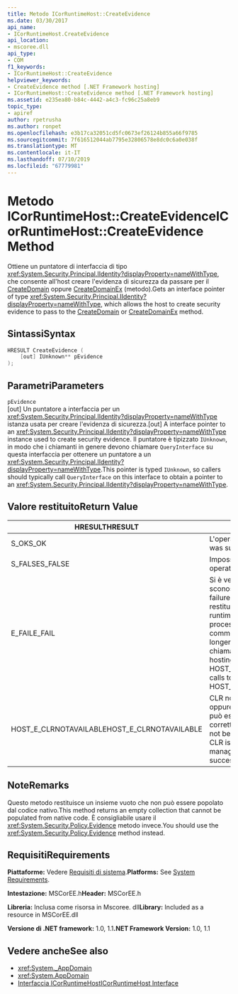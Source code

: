 ```yaml
---
title: Metodo ICorRuntimeHost::CreateEvidence
ms.date: 03/30/2017
api_name:
- ICorRuntimeHost.CreateEvidence
api_location:
- mscoree.dll
api_type:
- COM
f1_keywords:
- ICorRuntimeHost::CreateEvidence
helpviewer_keywords:
- CreateEvidence method [.NET Framework hosting]
- ICorRuntimeHost::CreateEvidence method [.NET Framework hosting]
ms.assetid: e235ea80-b84c-4442-a4c3-fc96c25a8eb9
topic_type:
- apiref
author: rpetrusha
ms.author: ronpet
ms.openlocfilehash: e3b17ca32051cd5fc0673ef26124b855a66f9785
ms.sourcegitcommit: 7f616512044ab7795e32806578e8dc0c6a0e038f
ms.translationtype: MT
ms.contentlocale: it-IT
ms.lasthandoff: 07/10/2019
ms.locfileid: "67779981"
---
```

# <a name="icorruntimehostcreateevidence-method"></a><span data-ttu-id="27d42-102">Metodo ICorRuntimeHost::CreateEvidence</span><span class="sxs-lookup"><span data-stu-id="27d42-102">ICorRuntimeHost::CreateEvidence Method</span></span>
<span data-ttu-id="27d42-103">Ottiene un puntatore di interfaccia di tipo <xref:System.Security.Principal.IIdentity?displayProperty=nameWithType>, che consente all'host creare l'evidenza di sicurezza da passare per il [CreateDomain](../../../../docs/framework/unmanaged-api/hosting/icorruntimehost-createdomain-method.md) oppure [CreateDomainEx](../../../../docs/framework/unmanaged-api/hosting/icorruntimehost-createdomainex-method.md) (metodo).</span><span class="sxs-lookup"><span data-stu-id="27d42-103">Gets an interface pointer of type <xref:System.Security.Principal.IIdentity?displayProperty=nameWithType>, which allows the host to create security evidence to pass to the [CreateDomain](../../../../docs/framework/unmanaged-api/hosting/icorruntimehost-createdomain-method.md) or [CreateDomainEx](../../../../docs/framework/unmanaged-api/hosting/icorruntimehost-createdomainex-method.md) method.</span></span>  
  
## <a name="syntax"></a><span data-ttu-id="27d42-104">Sintassi</span><span class="sxs-lookup"><span data-stu-id="27d42-104">Syntax</span></span>  
  
```cpp  
HRESULT CreateEvidence (  
    [out] IUnknown** pEvidence  
);  
```  
  
## <a name="parameters"></a><span data-ttu-id="27d42-105">Parametri</span><span class="sxs-lookup"><span data-stu-id="27d42-105">Parameters</span></span>  
 `pEvidence`  
 <span data-ttu-id="27d42-106">[out] Un puntatore a interfaccia per un <xref:System.Security.Principal.IIdentity?displayProperty=nameWithType> istanza usata per creare l'evidenza di sicurezza.</span><span class="sxs-lookup"><span data-stu-id="27d42-106">[out] A interface pointer to an <xref:System.Security.Principal.IIdentity?displayProperty=nameWithType> instance used to create security evidence.</span></span> <span data-ttu-id="27d42-107">Il puntatore è tipizzato `IUnknown`, in modo che i chiamanti in genere devono chiamare `QueryInterface` su questa interfaccia per ottenere un puntatore a un <xref:System.Security.Principal.IIdentity?displayProperty=nameWithType>.</span><span class="sxs-lookup"><span data-stu-id="27d42-107">This pointer is typed `IUnknown`, so callers should typically call `QueryInterface` on this interface to obtain a pointer to an <xref:System.Security.Principal.IIdentity?displayProperty=nameWithType>.</span></span>  
  
## <a name="return-value"></a><span data-ttu-id="27d42-108">Valore restituito</span><span class="sxs-lookup"><span data-stu-id="27d42-108">Return Value</span></span>  
  
|<span data-ttu-id="27d42-109">HRESULT</span><span class="sxs-lookup"><span data-stu-id="27d42-109">HRESULT</span></span>|<span data-ttu-id="27d42-110">Descrizione</span><span class="sxs-lookup"><span data-stu-id="27d42-110">Description</span></span>|  
|-------------|-----------------|  
|<span data-ttu-id="27d42-111">S_OK</span><span class="sxs-lookup"><span data-stu-id="27d42-111">S_OK</span></span>|<span data-ttu-id="27d42-112">L'operazione è riuscita.</span><span class="sxs-lookup"><span data-stu-id="27d42-112">The operation was successful.</span></span>|  
|<span data-ttu-id="27d42-113">S_FALSE</span><span class="sxs-lookup"><span data-stu-id="27d42-113">S_FALSE</span></span>|<span data-ttu-id="27d42-114">Impossibile completare l'operazione.</span><span class="sxs-lookup"><span data-stu-id="27d42-114">The operation failed to complete.</span></span>|  
|<span data-ttu-id="27d42-115">E_FAIL</span><span class="sxs-lookup"><span data-stu-id="27d42-115">E_FAIL</span></span>|<span data-ttu-id="27d42-116">Si è verificato un errore irreversibile sconosciuto.</span><span class="sxs-lookup"><span data-stu-id="27d42-116">An unknown, catastrophic failure occurred.</span></span> <span data-ttu-id="27d42-117">Se un metodo viene restituito E_FAIL, common language runtime (CLR) non è più utilizzabile nel processo.</span><span class="sxs-lookup"><span data-stu-id="27d42-117">If a method returns E_FAIL, the common language runtime (CLR) is no longer usable in the process.</span></span> <span data-ttu-id="27d42-118">Le chiamate successive a qualsiasi API di hosting restituiranno HOST_E_CLRNOTAVAILABLE.</span><span class="sxs-lookup"><span data-stu-id="27d42-118">Subsequent calls to any hosting APIs return HOST_E_CLRNOTAVAILABLE.</span></span>|  
|<span data-ttu-id="27d42-119">HOST_E_CLRNOTAVAILABLE</span><span class="sxs-lookup"><span data-stu-id="27d42-119">HOST_E_CLRNOTAVAILABLE</span></span>|<span data-ttu-id="27d42-120">CLR non è stato caricato in un processo oppure si trova in uno stato in cui non può eseguire codice gestito o elaborare correttamente la chiamata.</span><span class="sxs-lookup"><span data-stu-id="27d42-120">The CLR has not been loaded into a process, or the CLR is in a state in which it cannot run managed code or process the call successfully.</span></span>|  
  
## <a name="remarks"></a><span data-ttu-id="27d42-121">Note</span><span class="sxs-lookup"><span data-stu-id="27d42-121">Remarks</span></span>  
 <span data-ttu-id="27d42-122">Questo metodo restituisce un insieme vuoto che non può essere popolato dal codice nativo.</span><span class="sxs-lookup"><span data-stu-id="27d42-122">This method returns an empty collection that cannot be populated from native code.</span></span> <span data-ttu-id="27d42-123">È consigliabile usare il <xref:System.Security.Policy.Evidence> metodo invece.</span><span class="sxs-lookup"><span data-stu-id="27d42-123">You should use the <xref:System.Security.Policy.Evidence> method instead.</span></span>  
  
## <a name="requirements"></a><span data-ttu-id="27d42-124">Requisiti</span><span class="sxs-lookup"><span data-stu-id="27d42-124">Requirements</span></span>  
 <span data-ttu-id="27d42-125">**Piattaforme:** Vedere [Requisiti di sistema](../../../../docs/framework/get-started/system-requirements.md).</span><span class="sxs-lookup"><span data-stu-id="27d42-125">**Platforms:** See [System Requirements](../../../../docs/framework/get-started/system-requirements.md).</span></span>  
  
 <span data-ttu-id="27d42-126">**Intestazione:** MSCorEE.h</span><span class="sxs-lookup"><span data-stu-id="27d42-126">**Header:** MSCorEE.h</span></span>  
  
 <span data-ttu-id="27d42-127">**Libreria:** Inclusa come risorsa in Mscoree. dll</span><span class="sxs-lookup"><span data-stu-id="27d42-127">**Library:** Included as a resource in MSCorEE.dll</span></span>  
  
 <span data-ttu-id="27d42-128">**Versione di .NET framework:** 1.0, 1.1</span><span class="sxs-lookup"><span data-stu-id="27d42-128">**.NET Framework Version:** 1.0, 1.1</span></span>  
  
## <a name="see-also"></a><span data-ttu-id="27d42-129">Vedere anche</span><span class="sxs-lookup"><span data-stu-id="27d42-129">See also</span></span>

- <xref:System._AppDomain>
- <xref:System.AppDomain>
- [<span data-ttu-id="27d42-130">Interfaccia ICorRuntimeHost</span><span class="sxs-lookup"><span data-stu-id="27d42-130">ICorRuntimeHost Interface</span></span>](../../../../docs/framework/unmanaged-api/hosting/icorruntimehost-interface.md)
